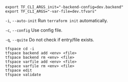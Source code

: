 ```
export TF_CLI_ARGS_init="-backend-config=dev.backend"
export TF_CLI_ARGS="-var-file=dev.tfvars"
```

`-i`, `--auto-init` Run `terraform init` automatically.

`-c`, `--config` Use config file.

`-q`, `--quite` Do not check if entry/file exists.

```
tfspace cd -i
tfspace backend add <env> <file>
tfspace backend rm <env> <file>
tfspace varfile add <env> <file>
tfspace varfile rm <env> <file>
tfspace edit
tfspace validate
```
